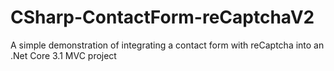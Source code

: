 # CSharp-ContactForm-reCaptchaV2
A simple demonstration of integrating a contact form with reCaptcha into an .Net Core 3.1 MVC project  
